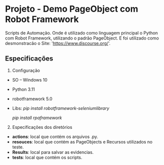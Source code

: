 # Projeto - Demo PageObject com Robot Framework 
Scripts de Automação. Onde é utilizado como linguagem principal o Python com Robot Framework, utilizando o padrão PageObject. E foi utilizado como desmonstracão o Site: 'https://www.discourse.org/'.  


## Especificações

1. Configuração

  - SO – Windows 10
  - Python 3.11
  - robotframework 5.0


  - Libs:
    *pip install robotframework-seleniumlibrary*

    *pip install rpaframework*




2. Especificações dos diretórios

  - **actions**: local que contém os arquivos .py.
  - **resouces**: local que contém as PageObjects e Recursos utilizados no teste.
  - **Results**: local para salvar as evidencias.
  - **tests**: local que contém os scripts.


